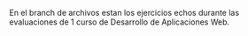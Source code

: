 En el branch de archivos estan los ejercicios echos durante las evaluaciones de 1 curso de Desarrollo de Aplicaciones Web.
